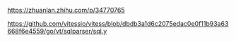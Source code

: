 https://zhuanlan.zhihu.com/p/34770765

https://github.com/vitessio/vitess/blob/dbdb3a1d6c2075edac0e0f11b93a63668f6e4559/go/vt/sqlparser/sql.y
